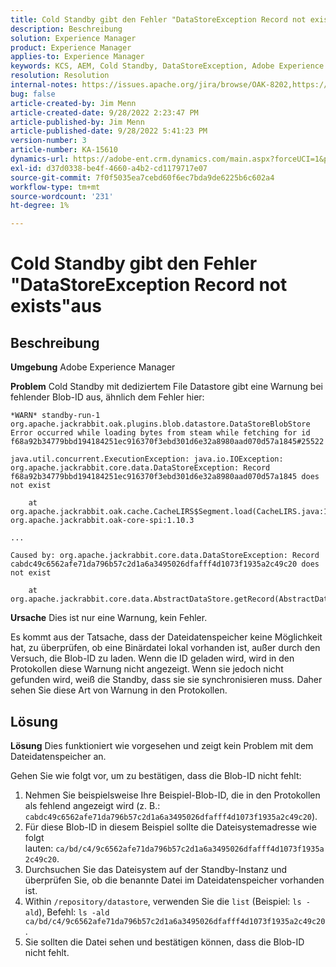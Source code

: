 ```yaml
---
title: Cold Standby gibt den Fehler "DataStoreException Record not exists"aus
description: Beschreibung
solution: Experience Manager
product: Experience Manager
applies-to: Experience Manager
keywords: KCS, AEM, Cold Standby, DataStoreException, Adobe Experience Manager, Datensatz ist nicht vorhanden, Fehler, Warnung, Warnung
resolution: Resolution
internal-notes: https://issues.apache.org/jira/browse/OAK-8202,https://jira.corp.adobe.com/browse/GRANITE-11668
bug: false
article-created-by: Jim Menn
article-created-date: 9/28/2022 2:23:47 PM
article-published-by: Jim Menn
article-published-date: 9/28/2022 5:41:23 PM
version-number: 3
article-number: KA-15610
dynamics-url: https://adobe-ent.crm.dynamics.com/main.aspx?forceUCI=1&pagetype=entityrecord&etn=knowledgearticle&id=5e521024-393f-ed11-9db1-0022480866ad
exl-id: d37d0338-be4f-4660-a4b2-cd1179717e07
source-git-commit: 7f0f5035ea7cebd60f6ec7bda9de6225b6c602a4
workflow-type: tm+mt
source-wordcount: '231'
ht-degree: 1%

---
```


# Cold Standby gibt den Fehler &quot;DataStoreException Record not exists&quot;aus

## Beschreibung


<b>Umgebung</b>
Adobe Experience Manager

<b>Problem</b>
Cold Standby mit dediziertem File Datastore gibt eine Warnung bei fehlender Blob-ID aus, ähnlich dem Fehler hier:


```
*WARN* standby-run-1 org.apache.jackrabbit.oak.plugins.blob.datastore.DataStoreBlobStore Error occurred while loading bytes from steam while fetching for id f68a92b34779bbd194184251ec916370f3ebd301d6e32a8980aad070d57a1845#25522

java.util.concurrent.ExecutionException: java.io.IOException: org.apache.jackrabbit.core.data.DataStoreException: Record f68a92b34779bbd194184251ec916370f3ebd301d6e32a8980aad070d57a1845 does not exist

    at org.apache.jackrabbit.oak.cache.CacheLIRS$Segment.load(CacheLIRS.java:1017) org.apache.jackrabbit.oak-core-spi:1.10.3

...

Caused by: org.apache.jackrabbit.core.data.DataStoreException: Record cabdc49c6562afe71da796b57c2d1a6a3495026dfafff4d1073f1935a2c49c20 does not exist

    at org.apache.jackrabbit.core.data.AbstractDataStore.getRecord(AbstractDataStore.java:59)
```


<b>Ursache</b>
Dies ist nur eine Warnung, kein Fehler.

Es kommt aus der Tatsache, dass der Dateidatenspeicher keine Möglichkeit hat, zu überprüfen, ob eine Binärdatei lokal vorhanden ist, außer durch den Versuch, die Blob-ID zu laden.
Wenn die ID geladen wird, wird in den Protokollen diese Warnung nicht angezeigt.
Wenn sie jedoch nicht gefunden wird, weiß die Standby, dass sie sie synchronisieren muss. Daher sehen Sie diese Art von Warnung in den Protokollen.


## Lösung


<b>Lösung</b>
Dies funktioniert wie vorgesehen und zeigt kein Problem mit dem Dateidatenspeicher an.

Gehen Sie wie folgt vor, um zu bestätigen, dass die Blob-ID nicht fehlt:

1. Nehmen Sie beispielsweise Ihre Beispiel-Blob-ID, die in den Protokollen als fehlend angezeigt wird (z. B.: `cabdc49c6562afe71da796b57c2d1a6a3495026dfafff4d1073f1935a2c49c20`).
2. Für diese Blob-ID in diesem Beispiel sollte die Dateisystemadresse wie folgt lauten: `ca/bd/c4/9c6562afe71da796b57c2d1a6a3495026dfafff4d1073f1935a2c49c20`.
3. Durchsuchen Sie das Dateisystem auf der Standby-Instanz und überprüfen Sie, ob die benannte Datei im Dateidatenspeicher vorhanden ist.
4. Within `/repository/datastore`, verwenden Sie die `list` (Beispiel: `ls -ald`), Befehl: `ls -ald ca/bd/c4/9c6562afe71da796b57c2d1a6a3495026dfafff4d1073f1935a2c49c20`.
5. Sie sollten die Datei sehen und bestätigen können, dass die Blob-ID nicht fehlt.
